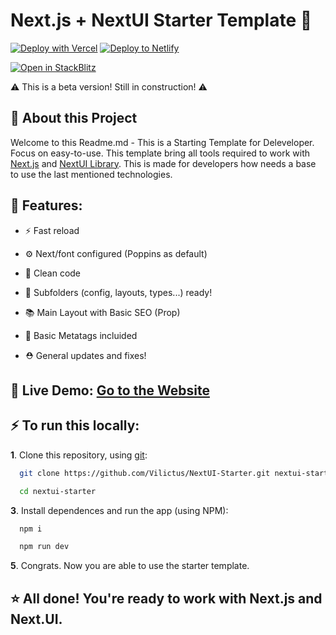 
#  Next.js + NextUI Starter Template 🚀

[![Deploy with Vercel](https://vercel.com/button)](https://vercel.com/import/git?s=https://github.com/Vilictus/next-ui-starter-template) [![Deploy to Netlify](https://www.netlify.com/img/deploy/button.svg)](https://app.netlify.com/start/deploy?repository=https://github.com/Vilictus/next-ui-starter-template)

[![Open in StackBlitz](https://developer.stackblitz.com/img/open_in_stackblitz.svg)](https://stackblitz.com/github/Vilictus/next-ui-starter-template)


⚠ This is a beta version! Still in construction! ⚠

## 📄 About this Project

Welcome to this Readme.md - This is a Starting Template for Deleveloper. Focus on easy-to-use. This template bring all tools required to work with  [Next.js](https://nextjs.org/) and  [NextUI Library](https://nextui.org/). This is made for developers how needs a base to use the last mentioned technologies. 



## 🍃 Features:

- ⚡ Fast reload
-  ⚙ Next/font configured (Poppins as default)
- 🎨 Clean code
- 🧧 Subfolders (config, layouts, types...) ready!
- 📚 Main Layout with Basic SEO (Prop)
- 🚀 Basic Metatags incluided

- ⛑ General updates and fixes!






## 🌵 Live Demo: [Go to the Website](https://next-ui-starter.vercel.app/)


## ⚡ To run this locally: 
**1**. Clone this repository, using [git](https://git-scm.com/):
```bash
  git clone https://github.com/Vilictus/NextUI-Starter.git nextui-starter
```
```bash
  cd nextui-starter
```

**3**. Install dependences and run the app (using NPM):

```bash
  npm i
```

```bash
  npm run dev
```

**5**. Congrats. Now you are able to use the starter template.

## ⭐ All done! You're ready to work with Next.js and Next.UI.




